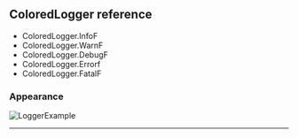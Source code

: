 ## ColoredLogger reference

- ColoredLogger.InfoF
- ColoredLogger.WarnF
- ColoredLogger.DebugF
- ColoredLogger.Errorf
- ColoredLogger.FatalF

### Appearance

![LoggerExample](https://sun9-55.userapi.com/impg/FvHBA9eK1Q_a1BVzEnPLABYX_5oBiavzIhPTvA/DPBjgIpaACw.jpg?size=1034x140&quality=96&sign=a58ee34acadd4acb335fdebd1d79a069&type=album)
_____
